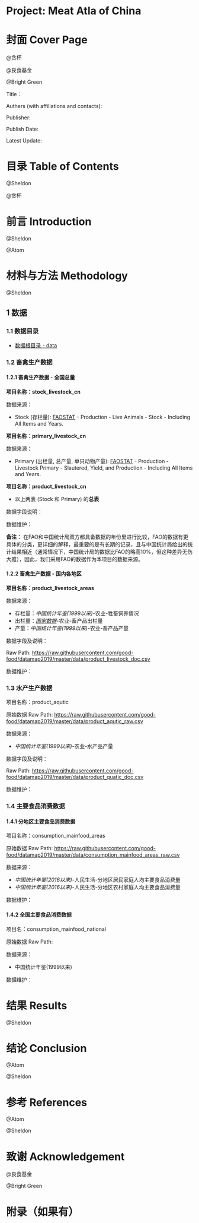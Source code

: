 # **Project: Meat Atla of China**

# **封面 Cover Page**
@贪杯

@良食基金

@Bright Green

Title：

Authers (with affiliations and contacts):

Publisher:

Publish Date:

Latest Update:




# **目录 Table of Contents**
@Sheldon

@贪杯

# **前言 Introduction**
@Sheldon

@Atom

# **材料与方法 Methodology**
@Sheldon

## **1 数据**

### **1.1 数据目录**
 
- [数据根目录 - data](https://github.com/good-food/datamap2019/tree/master/data)
    
### **1.2 畜禽生产数据**
#### 1.2.1 畜禽生产数据 - 全国总量
**项目名称：stock_livestock_cn**

数据来源：
- Stock (存栏量): [FAOSTAT](http://www.fao.org/faostat/en/#data) - Production - Live Animals - Stock - Including All Items and Years.


**项目名称：primary_livestock_cn**

数据来源：
- Primary (出栏量, 总产量, 单只动物产量): [FAOSTAT](http://www.fao.org/faostat/en/#data) - Production - Livestock Primary - Slautered, Yield, and Production - Including All Items and Years.


**项目名称：product_livestock_cn**
- 以上两表 (Stock 和 Primary) 的**总表**

数据字段说明：

数据维护：

**备注：**
在FAO和中国统计局双方都具备数据的年份里进行比较，FAO的数据有更具体的分类，更详细的解释，最重要的是有长期的记录，且与中国统计局给出的统计结果相近（通常情况下，中国统计局的数据比FAO的略高10%，但这种差异无伤大雅），因此，我们采用FAO的数据作为本项目的数据来源。


#### 1.2.2 畜禽生产数据 - 国内各地区

**项目名称：product_livestock_areas**

数据来源：
- 存栏量：*中国统计年鉴(1999以来)*-农业-牲畜饲养情况
- 出栏量：*[国家数据](http://data.stats.gov.cn/easyquery.htm?cn=E0103)*-农业-畜产品出栏量
- 产量：*中国统计年鉴(1999以来)*-农业-畜产品产量

数据字段及说明：

Raw Path: https://raw.githubusercontent.com/good-food/datamap2019/master/data/product_livestock_doc.csv


数据维护：

### **1.3 水产生产数据**

项目名称：product_aqutic

原始数据 Raw Path: https://raw.githubusercontent.com/good-food/datamap2019/master/data/product_aqutic_raw.csv

数据来源：
- *中国统计年鉴(1999以来)*-农业-水产品产量

数据字段及说明：

Raw Path: https://raw.githubusercontent.com/good-food/datamap2019/master/data/product_quatic_doc.csv

数据维护：

### **1.4 主要食品消费数据**
#### 1.4.1 分地区主要食品消费数据

项目名称：consumption_mainfood_areas

原始数据 Raw Path: https://raw.githubusercontent.com/good-food/datamap2019/master/data/consumption_mainfood_areas_raw.csv

数据来源：
- *中国统计年鉴(2016以来)*-人民生活-分地区居民家庭人均主要食品消费量
- *中国统计年鉴(2016以来)*-人民生活-分地区农村家庭人均主要食品消费量

数据维护：

#### 1.4.2 全国主要食品消费数据

项目名：consumption_mainfood_national

原始数据 Raw Path: 

数据来源：
- 中国统计年鉴(1999以来)

数据维护：

# **结果 Results**

@Sheldon

# **结论 Conclusion**

@Atom

@Sheldon

# **参考 References**

@Atom

@Sheldon

# **致谢 Acknowledgement**

@良食基金

@Bright Green

# **附录（如果有）**

